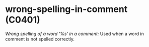 # wrong-spelling-in-comment (C0401)
*Wrong spelling of a word \'%s\' in a comment:* Used when a word in
comment is not spelled correctly.

